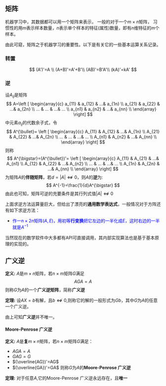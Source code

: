 ## 矩阵
机器学习中，其数据都可以用一个矩阵来表示， 一般的对于一个$m\times n$矩阵， 习惯性的用$m$表示样本数量，$n$表示单个样本的特征(属性)数量，即有$n$维特征的$m$个样本。

由此可窥，矩阵之于机器学习的重要性。以下是有关它的一些基本运算关系记录。
### 转置
$$
(A')'=A \\
(A+B)'=A'+B'\\
(AB)'=B'A'\\
(kA)'=kA'
$$

### 逆
设$A_{ij}$是矩阵
$$
A=\left [ \begin{array}{c} a_{11} & a_{12} & ...& a_{1n} \\
a_{21} & a_{22} & ...& a_{2n} \\
... & ... & ...& ... \\
a_{n1} & a_{n2} & ...& a_{nn} \\
\end{array} \right]
$$
中元素$a_{ij}$的代数余子式，令
$$
A^{\bullet}=
\left [ \begin{array}{c} A_{11} & A_{12} & ...& A_{1n} \\
A_{21} & A_{22} & ...& A_{2n} \\
... & ... & ...& ... \\
A_{n1} & A_{n2} & ...& A_{nn} \\
\end{array} \right]
$$
则称
$$
A^{\bigstar}=(A^{\bullet})'=
\left [ \begin{array}{c} A_{11} & A_{21} & ...& A_{n1} \\
A_{12} & A_{22} & ...& A_{n2} \\
... & ... & ...& ... \\
A_{1n} & A_{2n} & ...& A_{nn} \\
\end{array} \right]
$$
为矩阵$A$的**伴随矩阵**，若$d=|A| \nLeftrightarrow 0$，则$A$的**逆**为:
$$
A^{-1}=\frac{1}{d}A^{\bigstar}
$$
由此也可知，矩阵可逆的充要条件是其行列式值$|A| \nLeftrightarrow 0$

上面求逆方法运算量巨大，但给出了漂亮的**通用数学表达式**，一般情况对于方阵还有如下求逆方法：

- <font color=blue> 作一$n\times 2n$矩阵$(A,E)$，用初等**行变换**把它左边的一半化成$E$，这时右边的一半就是$A^{-1}$ </font>

当然现在的数学软件中大多都有API可直接调用，其内部实现算法也是基于基本原理的实现的。


## 广义逆

**定义:** 
$A$是$m\times n$矩阵，若$n\times m$矩阵$G$满足
$$
AGA=A
$$
则称$G$为$A$的一个**广义逆矩阵**，简称**广义逆**

**定理:**
 设$AX=b$有解，且$b\nLeftrightarrow 0$,则称它的解的一般形式为$Gb$，其中$G$为$A$的任意一个广义逆。

由上可知**广义逆**并不唯一。

#### Moore-Penrose 广义逆
**定义:**
$A$是**复**$m\times n$矩阵，若$n\times m$矩阵$G$满足：
- $AGA=A$
- $GAG=G$
- $(\overline{AG})'=AG$
- $(\overline{GA})'=GA$
则称$G$为$A$的**Moore-Penrose 广义逆**

**定理:**
对于任意$A$,它的Moore-Penrose 广义逆永远存在，且**唯一**
